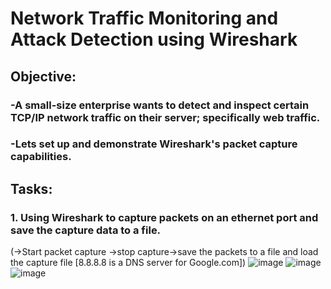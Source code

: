 # Network Traffic Monitoring and Attack Detection using Wireshark

## Objective: 
### -A small-size enterprise wants to detect and inspect certain TCP/IP network traffic on their server; specifically web traffic.
### -Lets set up and demonstrate Wireshark's packet capture capabilities.

## Tasks:
### 1.	Using Wireshark to capture packets on an ethernet port and save the capture data to a file.
 (->Start packet capture ->stop capture->save the packets to a file and load the capture file [8.8.8.8 is a DNS server for Google.com])
 ![image](https://github.com/user-attachments/assets/3cff9f10-65c0-49e5-94ec-1ae94fe1c1ad)
 ![image](https://github.com/user-attachments/assets/9897fec7-a90b-4cf8-bb59-29cf1beae95d)
 ![image](https://github.com/user-attachments/assets/6dabc9d5-70fa-44f2-bf07-6f0d7fbf18b3)

